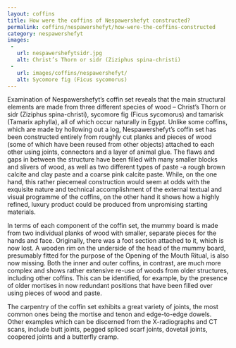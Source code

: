 ```yaml
---
layout: coffins
title: How were the coffins of Nespawershefyt constructed?
permalink: coffins/nespawershefyt/how-were-the-coffins-constructed
category: nespawershefyt
images: 
 -
   url: nespawershefytsidr.jpg
   alt: Christ’s Thorn or sidr (Ziziphus spina-christi)
 - 
   url: images/coffins/nespawershefyt/
   alt: Sycomore fig (Ficus sycomorus)
---
```


Examination of Nespawershefyt’s coffin set reveals that the main structural elements are made from three different species of wood – Christ’s Thorn or sidr (Ziziphus spina-christi), sycomore fig (Ficus sycomorus) and tamarisk (Tamarix aphylla), all of which occur naturally in Egypt. Unlike some coffins, which are made by hollowing out a log, Nespawershefyt’s coffin set has been constructed entirely from roughly cut planks and pieces of wood (some of which have been reused from other objects) attached to each other using joints, connectors and a layer of animal glue. The flaws and gaps in between the structure have been filled with many smaller blocks and slivers of wood, as well as two different types of paste -a rough brown calcite and clay paste and a coarse pink calcite paste. While, on the one hand, this rather piecemeal construction would seem at odds with the exquisite nature and technical accomplishment of the external textual and visual programme of the coffins, on the other hand it shows how a highly refined, luxury product could be produced from unpromising starting materials.

In terms of each component of the coffin set, the mummy board is made from two individual planks of wood with smaller, separate pieces for the hands and face. Originally, there was a foot section attached to it, which is now lost. A wooden rim on the underside of the head of the mummy board, presumably fitted for the purpose of the Opening of the Mouth Ritual, is also now missing. Both the inner and outer coffins, in contrast, are much more complex and shows rather extensive re-use of woods from older structures, including other coffins. This can be identified, for example, by the presence of older mortises in now redundant positions that have been filled over using pieces of wood and paste.

The carpentry of the coffin set exhibits a great variety of joints, the most common ones being the mortise and tenon and edge-to-edge dowels. Other examples which can be discerned from the X-radiographs and CT scans, include butt joints, pegged spliced scarf joints, dovetail joints, coopered joints and a butterfly cramp.